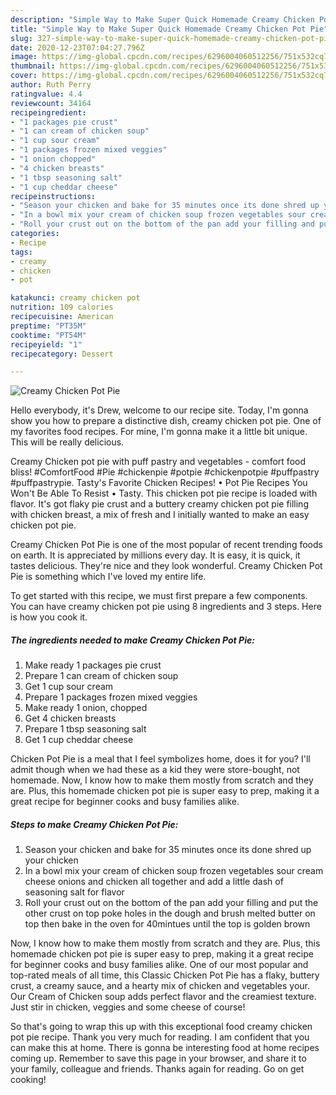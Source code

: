 ```yaml
---
description: "Simple Way to Make Super Quick Homemade Creamy Chicken Pot Pie"
title: "Simple Way to Make Super Quick Homemade Creamy Chicken Pot Pie"
slug: 327-simple-way-to-make-super-quick-homemade-creamy-chicken-pot-pie
date: 2020-12-23T07:04:27.796Z
image: https://img-global.cpcdn.com/recipes/6296004060512256/751x532cq70/creamy-chicken-pot-pie-recipe-main-photo.jpg
thumbnail: https://img-global.cpcdn.com/recipes/6296004060512256/751x532cq70/creamy-chicken-pot-pie-recipe-main-photo.jpg
cover: https://img-global.cpcdn.com/recipes/6296004060512256/751x532cq70/creamy-chicken-pot-pie-recipe-main-photo.jpg
author: Ruth Perry
ratingvalue: 4.4
reviewcount: 34164
recipeingredient:
- "1 packages pie crust"
- "1 can cream of chicken soup"
- "1 cup sour cream"
- "1 packages frozen mixed veggies"
- "1 onion chopped"
- "4 chicken breasts"
- "1 tbsp seasoning salt"
- "1 cup cheddar cheese"
recipeinstructions:
- "Season your chicken and bake for 35 minutes once its done shred up your chicken"
- "In a bowl mix your cream of chicken soup frozen vegetables sour cream cheese onions and chicken all together and add a little dash of seasoning salt for flavor"
- "Roll your crust out on the bottom of the pan add your filling and put the other crust on top poke holes in the dough and brush melted butter on top then bake in the oven for 40mintues until the top is golden brown"
categories:
- Recipe
tags:
- creamy
- chicken
- pot

katakunci: creamy chicken pot 
nutrition: 109 calories
recipecuisine: American
preptime: "PT35M"
cooktime: "PT54M"
recipeyield: "1"
recipecategory: Dessert

---
```



![Creamy Chicken Pot Pie](https://img-global.cpcdn.com/recipes/6296004060512256/751x532cq70/creamy-chicken-pot-pie-recipe-main-photo.jpg)

Hello everybody, it's Drew, welcome to our recipe site. Today, I'm gonna show you how to prepare a distinctive dish, creamy chicken pot pie. One of my favorites food recipes. For mine, I'm gonna make it a little bit unique. This will be really delicious.

Creamy Chicken pot pie with puff pastry and vegetables - comfort food bliss! #ComfortFood #Pie #chickenpie #potpie #chickenpotpie #puffpastry #puffpastrypie. Tasty&#39;s Favorite Chicken Recipes! • Pot Pie Recipes You Won&#39;t Be Able To Resist • Tasty. This chicken pot pie recipe is loaded with flavor. It&#39;s got flaky pie crust and a buttery creamy chicken pot pie filling with chicken breast, a mix of fresh and I initially wanted to make an easy chicken pot pie.

Creamy Chicken Pot Pie is one of the most popular of recent trending foods on earth. It is appreciated by millions every day. It is easy, it is quick, it tastes delicious. They're nice and they look wonderful. Creamy Chicken Pot Pie is something which I've loved my entire life.


To get started with this recipe, we must first prepare a few components. You can have creamy chicken pot pie using 8 ingredients and 3 steps. Here is how you cook it.

<!--inarticleads1-->

##### The ingredients needed to make Creamy Chicken Pot Pie:

1. Make ready 1 packages pie crust
1. Prepare 1 can cream of chicken soup
1. Get 1 cup sour cream
1. Prepare 1 packages frozen mixed veggies
1. Make ready 1 onion, chopped
1. Get 4 chicken breasts
1. Prepare 1 tbsp seasoning salt
1. Get 1 cup cheddar cheese


Chicken Pot Pie is a meal that I feel symbolizes home, does it for you? I&#39;ll admit though when we had these as a kid they were store-bought, not homemade. Now, I know how to make them mostly from scratch and they are. Plus, this homemade chicken pot pie is super easy to prep, making it a great recipe for beginner cooks and busy families alike. 

<!--inarticleads2-->

##### Steps to make Creamy Chicken Pot Pie:

1. Season your chicken and bake for 35 minutes once its done shred up your chicken
1. In a bowl mix your cream of chicken soup frozen vegetables sour cream cheese onions and chicken all together and add a little dash of seasoning salt for flavor
1. Roll your crust out on the bottom of the pan add your filling and put the other crust on top poke holes in the dough and brush melted butter on top then bake in the oven for 40mintues until the top is golden brown


Now, I know how to make them mostly from scratch and they are. Plus, this homemade chicken pot pie is super easy to prep, making it a great recipe for beginner cooks and busy families alike. One of our most popular and top-rated meals of all time, this Classic Chicken Pot Pie has a flaky, buttery crust, a creamy sauce, and a hearty mix of chicken and vegetables your. Our Cream of Chicken soup adds perfect flavor and the creamiest texture. Just stir in chicken, veggies and some cheese of course! 

So that's going to wrap this up with this exceptional food creamy chicken pot pie recipe. Thank you very much for reading. I am confident that you can make this at home. There is gonna be interesting food at home recipes coming up. Remember to save this page in your browser, and share it to your family, colleague and friends. Thanks again for reading. Go on get cooking!
